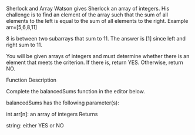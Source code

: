 Sherlock and Array
Watson gives Sherlock an array of integers. His challenge is to find an element of the array such that the sum of all elements to the left is equal to the sum of all elements to the right.
Example
arr=[5,6,8,11]

8 is between two subarrays that sum to 11.
The answer is [1] since left and right sum to 11.

You will be given arrays of integers and must determine whether there is an element that meets the criterion. If there is, return YES. Otherwise, return NO.

Function Description

Complete the balancedSums function in the editor below.

balancedSums has the following parameter(s):

int arr[n]: an array of integers
Returns

string: either YES or NO
